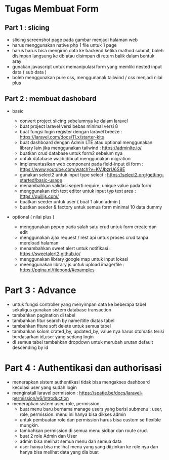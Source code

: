 # Tugas Membuat Form

## Part 1 : slicing 
- slicing screenshot page pada gambar menjadi halaman web
- harus menggunakan native php 1 file untuk  1 page
- harus harus bisa mengirim data ke backend ketika mathod submit, boleh disimpan langsung ke db atau disimpan di return balik dalam bentuk aray
- gunakan javascript untuk memanipulasi form yang memliki nested input data ( sub data )
- boleh menggunakan pure css, menggunanak tailwind / css menjadi nilai plus

## Part 2 : membuat dashobard
+ basic
  - convert project slicing sebelumnya ke dalam laravel
  - buat project laravel versi bebas minimal versi 8
  - buat fungsi login register dengan laravel breeze : https://laravel.com/docs/11.x/starter-kits
  - buat dashboard dengan Admin LTE atau optional menggunakan library lain jika menggunakan tailwind : https://adminlte.io/
  - buatkan crud database untuk form2 sebelum nya
  - untuk database wajib dibuat menggunakan migration
  - implementasikan web component pada field-input di form : https://www.youtube.com/watch?v=KVJbzrU6S8E
  - gunakan select2 untuk input type select : https://select2.org/getting-started/basic-usage
  - menambahkan validasi seperti require, unique value pada form
  - menggunakan rich text editor untuk input typ text area : https://quilljs.com/
  - buatkan seeder untuk user ( buat 1 akun admin )
  - buatkan seeder & factory untuk semua form minimal 10 data dummy
  
+ optional ( nilai plus )
  - menggunakan popup pada salah satu crud untuk form create dan edit
  - menggunakan ajax request / rest api untuk proses crud tanpa mereload halaman
  - menambahkan sweet alert untuk notifikasi : https://sweetalert2.github.io/
  - menggunakan library google map untuk input lokasi
  - meenggunakan library js untuk upload image/file : https://pqina.nl/filepond/#examples
 
# Part 3 : Advance
- untuk fungsi controller yang menyimpan data ke beberapa tabel sekaligus gunakan sistem database transaction
- tambahkan pagination di tabel
- tambahkan fitur search by name/title diatas tabel
- tambahkan fiture soft delete untuk semua tabel
- tambahkan kolom crated_by, updated_by, value nya harus otomatis terisi berdasarkan id,user yang sedang login
- di semua tabel tambahkan dropdown untuk merubah urutan default descending by id

# Part 4 : Authentikasi dan authorisasi
- menerapkan sistem authentikasi tidak bisa mengakses dashboard keculasi user yang sudah login
- menginstall laravel permission : https://spatie.be/docs/laravel-permission/v6/introduction
- menerapkan sistem user, role, permission
  - buat menu baru bernama manage users yang berisi submenu : user, role, permission. menu ini hanya bisa dikses admin
  - untuk pembuatan role dan permission harus bisa custom se flexible mungkin.
  - tambahkan permission di semua menu sidbar dan route crud.
  - buat 2 role Admin dan User
  - admin bisa melihat semua menu dan semua data
  - user hanya bisa melihat menu yang yang diizinkan ke role nya dan hanya bisa melihat data yang dia buat
